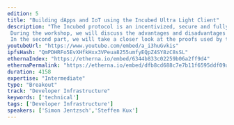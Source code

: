 ```yaml
---
edition: 5
title: "Building dApps and IoT using the Incubed Ultra Light Client"
description: "The Incubed protocol is an incentivized, secure and fully decentralized protocol for stateless ultra light clients. It is specially designed for devices or applications which are restricted in available resources like memory, calculation power, connectivity or bandwidth.
 During the workshop, we will discuss the advantages and disadvantages of non-synchronizing (stateless) clients and demonstrate with comprehensible programming examples how mobile apps, web applications and especially IoT applications can be realized with minimal resource consumption using the  Incubed client. 
 In the second part, we will take a closer look at the proofs used by the  Incubed protocol to verify the correctness of blockchain information. In a  programming challenge, we will examine how those proofs work in the application  context."
youtubeUrl: "https://www.youtube.com/embed/a_i3huGvkis"
ipfsHash: "QmPDHRFo5EvXHfkHxx3VPeua8255umfyEQpZ4SY8zC8sSL"
ethernaIndex: "https://etherna.io/embed/6344b833c02259b06a2ff9d4"
ethernaPermalink: "https://etherna.io/embed/dfb8cd688c7e7b11f6595ddf09ae19bdf1fb8d21de9bac6e80d7225d40efbf12"
duration: 4158
expertise: "Intermediate"
type: "Breakout"
track: "Developer Infrastructure"
keywords: ['technical']
tags: ['Developer Infrastructure']
speakers: ['Simon Jentzsch','Steffen Kux']
---
```


